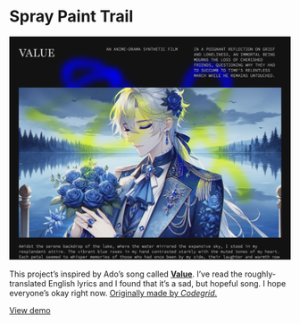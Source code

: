 # Spray Paint Trail

![](https://github.com/pleasedonotdisturb/spray-paint-trail/blob/main/preview-img.png)

This project’s inspired by Ado’s song called [**Value**](https://youtu.be/5iAQF_q6FSk?si=VBnKaL0IyYAaRoiB). I’ve read the roughly-translated English lyrics and I found that it’s a sad, but hopeful song. I hope everyone’s okay right now. [Originally made by _Codegrid_.](https://youtu.be/1a0_uhvkkkI?si=xnOVf7tRBxcsHV-f)

[View demo](https://codepen.io/pleasedonotdisturb/pen/NWVZMya)
